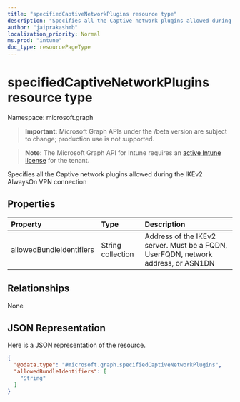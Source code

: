 ```yaml
---
title: "specifiedCaptiveNetworkPlugins resource type"
description: "Specifies all the Captive network plugins allowed during the IKEv2 AlwaysOn VPN connection"
author: "jaiprakashmb"
localization_priority: Normal
ms.prod: "intune"
doc_type: resourcePageType
---
```


# specifiedCaptiveNetworkPlugins resource type

Namespace: microsoft.graph

> **Important:** Microsoft Graph APIs under the /beta version are subject to change; production use is not supported.

> **Note:** The Microsoft Graph API for Intune requires an [active Intune license](https://go.microsoft.com/fwlink/?linkid=839381) for the tenant.

Specifies all the Captive network plugins allowed during the IKEv2 AlwaysOn VPN connection

## Properties
|Property|Type|Description|
|:---|:---|:---|
|allowedBundleIdentifiers|String collection|Address of the IKEv2 server. Must be a FQDN, UserFQDN, network address, or ASN1DN|

## Relationships
None

## JSON Representation
Here is a JSON representation of the resource.
<!-- {
  "blockType": "resource",
  "@odata.type": "microsoft.graph.specifiedCaptiveNetworkPlugins"
}
-->
``` json
{
  "@odata.type": "#microsoft.graph.specifiedCaptiveNetworkPlugins",
  "allowedBundleIdentifiers": [
    "String"
  ]
}
```
